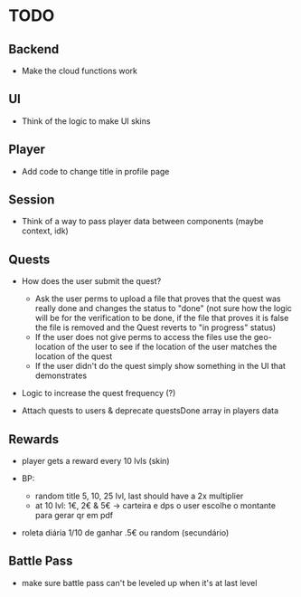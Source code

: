 # TODO

## Backend

- Make the cloud functions work

## UI

- Think of the logic to make UI skins

## Player

- Add code to change title in profile page

## Session

- Think of a way to pass player data between components (maybe context, idk)

## Quests

- How does the user submit the quest?

  - Ask the user perms to upload a file that proves that the quest was really done and changes the status to "done" (not sure how the logic will be for the verification to be done, if the file that proves it is false the file is removed and the Quest reverts to "in progress" status)
  - If the user does not give perms to access the files use the geo-location of the user to see if the location of the user matches the location of the quest
  - If the user didn't do the quest simply show something in the UI that demonstrates

- Logic to increase the quest frequency (?)
- Attach quests to users & deprecate questsDone array in players data

## Rewards

- player gets a reward every 10 lvls (skin)
- BP:

  - random title 5, 10, 25 lvl, last should have a 2x multiplier
  - at 10 lvl: 1€, 2€ & 5€ -> carteira e dps o user escolhe o montante para gerar qr em pdf

- roleta diária 1/10 de ganhar .5€ ou random (secundário)

## Battle Pass

- make sure battle pass can't be leveled up when it's at last level
